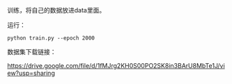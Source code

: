 训练，将自己的数据放进data里面。

运行：

```
python train.py --epoch 2000
```

数据集下载链接：

https://drive.google.com/file/d/1fMJrg2KH0S00PO2SK8in3BArU8MbTe1J/view?usp=sharing